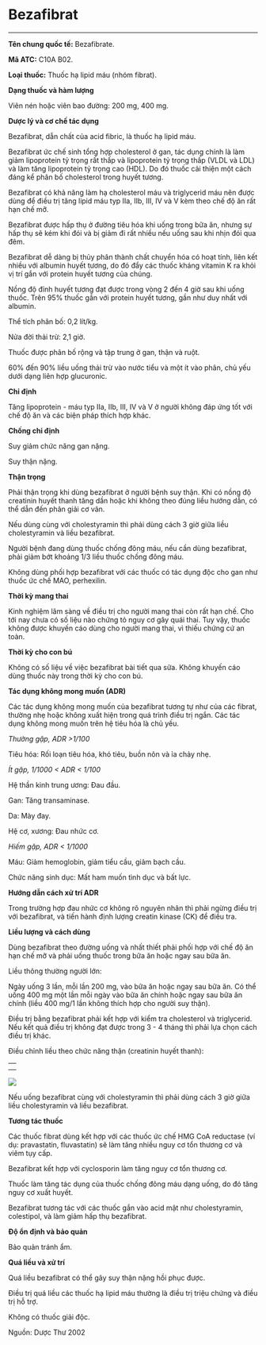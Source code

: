 # Bezafibrat

---

**Tên chung quốc tế:** Bezafibrate.

**Mã ATC:** C10A B02.

**Loại thuốc:** Thuốc hạ lipid máu (nhóm fibrat).

**Dạng thuốc và hàm lượng**

Viên nén hoặc viên bao đường: 200 mg, 400 mg.

**Dược lý và cơ chế tác dụng**

Bezafibrat, dẫn chất của acid fibric, là thuốc hạ lipid máu.

Bezafibrat ức chế sinh tổng hợp cholesterol ở gan, tác dụng chính là làm giảm lipoprotein tỷ trọng rất thấp và lipoprotein tỷ trọng thấp (VLDL và LDL) và làm tăng lipoprotein tỷ trọng cao (HDL). Do đó thuốc cải thiện một cách đáng kể phân bố cholesterol trong huyết tương.

Bezafibrat có khả năng làm hạ cholesterol máu và triglycerid máu nên được dùng để điều trị tăng lipid máu typ IIa, IIb, III, IV và V kèm theo chế độ ăn rất hạn chế mỡ.

Bezafibrat được hấp thụ ở đường tiêu hóa khi uống trong bữa ăn, nhưng sự hấp thụ sẽ kém khi đói và bị giảm đi rất nhiều nếu uống sau khi nhịn đói qua đêm.

Bezafibrat dễ dàng bị thủy phân thành chất chuyển hóa có hoạt tính, liên kết nhiều với albumin huyết tương, do đó đẩy các thuốc kháng vitamin K ra khỏi vị trí gắn với protein huyết tương của chúng.

Nồng độ đỉnh huyết tương đạt được trong vòng 2 đến 4 giờ sau khi uống thuốc. Trên 95% thuốc gắn với protein huyết tương, gần như duy nhất với albumin.

Thể tích phân bố: 0,2 lít/kg.

Nửa đời thải trừ: 2,1 giờ.

Thuốc được phân bố rộng và tập trung ở gan, thận và ruột.

60% đến 90% liều uống thải trừ vào nước tiểu và một ít vào phân, chủ yếu dưới dạng liên hợp glucuronic.

**Chỉ định**

Tăng lipoprotein - máu typ IIa, IIb, III, IV và V ở người không đáp ứng tốt với chế độ ăn và các biện pháp thích hợp khác.

**Chống chỉ định**

Suy giảm chức năng gan nặng.

Suy thận nặng.

**Thận trọng**

Phải thận trọng khi dùng bezafibrat ở người bệnh suy thận. Khi có nồng độ creatinin huyết thanh tăng dần hoặc khi không theo đúng liều hướng dẫn, có thể dẫn đến phân giải cơ vân.

Nếu dùng cùng với cholestyramin thì phải dùng cách 3 giờ giữa liều cholestyramin và liều bezafibrat.

Người bệnh đang dùng thuốc chống đông máu, nếu cần dùng bezafibrat, phải giảm bớt khoảng 1/3 liều thuốc chống đông máu.

Không dùng phối hợp bezafibrat với các thuốc có tác dụng độc cho gan như thuốc ức chế MAO, perhexilin.

**Thời kỳ mang thai**

Kinh nghiệm lâm sàng về điều trị cho người mang thai còn rất hạn chế. Cho tới nay chưa có số liệu nào chứng tỏ nguy cơ gây quái thai. Tuy vậy, thuốc không được khuyến cáo dùng cho người mang thai, vì thiếu chứng cứ an toàn.

**Thời kỳ cho con bú**

Không có số liệu về việc bezafibrat bài tiết qua sữa. Không khuyến cáo dùng thuốc này trong thời kỳ cho con bú.

**Tác dụng không mong muốn (ADR)**

Các tác dụng không mong muốn của bezafibrat tương tự như của các fibrat, thường nhẹ hoặc không xuất hiện trong quá trình điều trị ngắn. Các tác dụng không mong muốn trên hệ tiêu hóa là chủ yếu.

_Thường gặp, ADR >1/100_

Tiêu hóa: Rối loạn tiêu hóa, khó tiêu, buồn nôn và ỉa chảy nhẹ.

_Ít gặp, 1/1000 < ADR < 1/100_

Hệ thần kinh trung ương: Ðau đầu.

Gan: Tăng transaminase.

Da: Mày đay.

Hệ cơ, xương: Ðau nhức cơ.

_Hiếm gặp, ADR < 1/1000_

Máu: Giảm hemoglobin, giảm tiểu cầu, giảm bạch cầu.

Chức năng sinh dục: Mất ham muốn tình dục và bất lực.

**Hướng dẫn cách xử trí ADR**

Trong trường hợp đau nhức cơ không rõ nguyên nhân thì phải ngừng điều trị với bezafibrat, và tiến hành định lượng creatin kinase (CK) để điều tra.

**Liều lượng và cách dùng**

Dùng bezafibrat theo đường uống và nhất thiết phải phối hợp với chế độ ăn hạn chế mỡ và phải uống thuốc trong bữa ăn hoặc ngay sau bữa ăn.

Liều thông thường người lớn:

Ngày uống 3 lần, mỗi lần 200 mg, vào bữa ăn hoặc ngay sau bữa ăn. Có thể uống 400 mg một lần mỗi ngày vào bữa ăn chính hoặc ngay sau bữa ăn chính (liều 400 mg/1 lần không thích hợp cho người suy thận).

Ðiều trị bằng bezafibrat phải kết hợp với kiểm tra cholesterol và triglycerid. Nếu kết quả điều trị không đạt được trong 3 - 4 tháng thì phải lựa chọn cách điều trị khác.

Ðiều chỉnh liều theo chức năng thận (creatinin huyết thanh):

|   |
|---|
||
|||

![](https://ykhoaphuocan.vn/Media/Default/D%C6%B0%E1%BB%A3c%20th%C6%B0/Bezafibrat.jpg)  

Nếu uống bezafibrat cùng với cholestyramin thì phải dùng cách 3 giờ giữa liều cholestyramin và liều bezafibrat.

**Tương tác thuốc**

Các thuốc fibrat dùng kết hợp với các thuốc ức chế HMG CoA reductase (ví dụ: pravastatin, fluvastatin) sẽ làm tăng nhiều nguy cơ tổn thương cơ và viêm tụy cấp.

Bezafibrat kết hợp với cyclosporin làm tăng nguy cơ tổn thương cơ.

Thuốc làm tăng tác dụng của thuốc chống đông máu dạng uống, do đó tăng nguy cơ xuất huyết.

Bezafibrat tương tác với các thuốc gắn vào acid mật như cholestyramin, colestipol, và làm giảm hấp thụ bezafibrat.

**Ðộ ổn định và bảo quản**

Bảo quản tránh ẩm.

**Quá liều và xử trí**

Quá liều bezafibrat có thể gây suy thận nặng hồi phục được.

Ðiều trị quá liều các thuốc hạ lipid máu thường là điều trị triệu chứng và điều trị hỗ trợ.

Không có thuốc giải độc.

Nguồn: Dược Thư 2002
